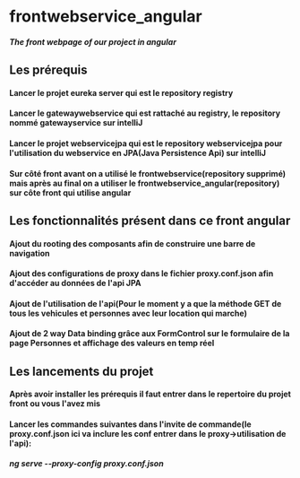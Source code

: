 # frontwebservice_angular
##### The front webpage of our project in angular

## Les prérequis
#### Lancer le projet eureka server qui est le repository registry
#### Lancer le gatewaywebservice qui est rattaché au registry, le repository nommé gatewayservice sur intelliJ
#### Lancer le projet webservicejpa qui est le repository webservicejpa pour l'utilisation du webservice en JPA(Java Persistence Api) sur intelliJ
#### Sur côté front avant on a utilisé le frontwebservice(repository supprimé) mais après au final on a utiliser le frontwebservice_angular(repository) sur côte front qui utilise angular

## Les fonctionnalités présent dans ce front angular
#### Ajout du rooting des composants afin de construire une barre de navigation
#### Ajout des configurations de proxy dans le fichier proxy.conf.json afin d'accéder au données de l'api JPA
#### Ajout de l'utilisation de l'api(Pour le moment y a que la méthode GET  de tous les vehicules et personnes avec  leur location qui marche)
#### Ajout de 2 way Data binding grâce aux FormControl sur le formulaire de la page Personnes et affichage des valeurs en temp réel

## Les lancements du projet
#### Après avoir installer les prérequis il faut entrer dans le repertoire du projet front ou vous l'avez mis
#### Lancer les commandes suivantes dans l'invite de commande(le proxy.conf.json ici va inclure les conf entrer dans le proxy->utilisation de l'api):
##### ng serve --proxy-config proxy.conf.json

